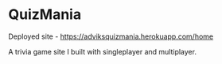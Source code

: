 # QuizMania
Deployed site - https://adviksquizmania.herokuapp.com/home

A trivia game site I built with singleplayer and multiplayer.

